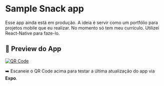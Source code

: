 # Sample Snack app
Esse app ainda está em produção. A ideia é servir como um portfólio para projetos mobile que eu realizar. 
No momento só tem meu currículo. 
Utilizei React-Native para faze-lo. 

## 📱 Preview do App

[![QR Code](https://github.com/user-attachments/assets/afa42ae4-f5c5-4e50-9a37-202195e121d8)](https://expo.dev/preview/update?message=atualiza%C3%A7%C3%A3o%20de%20arquivos%20styles%20e%20bottom%20bar&updateRuntimeVersion=1.0.0&createdAt=2025-05-24T01%3A30%3A46.595Z&slug=exp&projectId=9d70c1e4-1426-4f3c-b9eb-8a27dda741ac&group=af0d47f4-1686-4f89-ab0a-f274ebadcc50)


➡️ Escaneie o QR Code acima para testar a última atualização do app via **Expo**.
